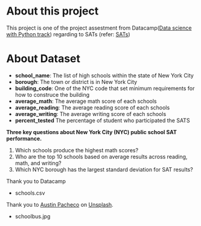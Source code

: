# About this project
This project is one of the project assestment from Datacamp([Data science with Python track](https://www.datacamp.com/tracks/data-scientist-with-python)) regarding to SATs (refer: [SATs](https://en.wikipedia.org/wiki/SAT))


# About Dataset
- **school_name**: The list of high schools within the state of New York City
- **borough**: The town or district is in New York City
- **building_code**: One of the NYC code that set minimum requirements for how to construce the building
- **average_math**: The average math score of each schools
- **average_reading**: The average reading score of each schools
- **average_writing**: The average writing score of each schools
- **percent_tested** The percentage of student who participated the SATS



**Three key questions about New York City (NYC) public school SAT performance.**

1. Which schools produce the highest math scores?  
2. Who are the top 10 schools based on average results across reading, math, and writing?  
3. Which NYC borough has the largest standard deviation for SAT results?  


Thank you to Datacamp
- schools.csv

Thank you to [Austin Pacheco](https://unsplash.com/@austin_pacheco) on [Unsplash](https://unsplash.com).
- schoolbus.jpg